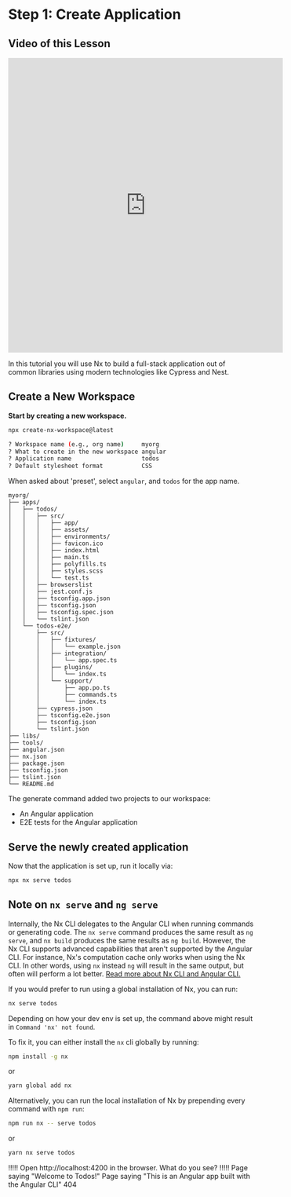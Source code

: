 # Step 1: Create Application

## Video of this Lesson

<iframe width="560" height="600" src="https://www.youtube.com/embed/i37yJKK8qGI" frameborder="0" allow="accelerometer; autoplay; encrypted-media; gyroscope; picture-in-picture" allowfullscreen></iframe>

In this tutorial you will use Nx to build a full-stack application out of common libraries using modern technologies like Cypress and Nest.

## Create a New Workspace

**Start by creating a new workspace.**

```bash
npx create-nx-workspace@latest

? Workspace name (e.g., org name)     myorg
? What to create in the new workspace angular
? Application name                    todos
? Default stylesheet format           CSS
```

When asked about 'preset', select `angular`, and `todos` for the app name.

```treeview
myorg/
├── apps/
│   ├── todos/
│   │   ├── src/
│   │   │   ├── app/
│   │   │   ├── assets/
│   │   │   ├── environments/
│   │   │   ├── favicon.ico
│   │   │   ├── index.html
│   │   │   ├── main.ts
│   │   │   ├── polyfills.ts
│   │   │   ├── styles.scss
│   │   │   └── test.ts
│   │   ├── browserslist
│   │   ├── jest.conf.js
│   │   ├── tsconfig.app.json
│   │   ├── tsconfig.json
│   │   ├── tsconfig.spec.json
│   │   └── tslint.json
│   └── todos-e2e/
│       ├── src/
│       │   ├── fixtures/
│       │   │   └── example.json
│       │   ├── integration/
│       │   │   └── app.spec.ts
│       │   ├── plugins/
│       │   │   └── index.ts
│       │   └── support/
│       │       ├── app.po.ts
│       │       ├── commands.ts
│       │       └── index.ts
│       ├── cypress.json
│       ├── tsconfig.e2e.json
│       ├── tsconfig.json
│       └── tslint.json
├── libs/
├── tools/
├── angular.json
├── nx.json
├── package.json
├── tsconfig.json
├── tslint.json
└── README.md
```

The generate command added two projects to our workspace:

- An Angular application
- E2E tests for the Angular application

## Serve the newly created application

Now that the application is set up, run it locally via:

```bash
npx nx serve todos
```

## Note on `nx serve` and `ng serve`

Internally, the Nx CLI delegates to the Angular CLI when running commands or generating code. The `nx serve` command produces the same result as `ng serve`, and `nx build` produces the same results as `ng build`. However, the Nx CLI supports advanced capabilities that aren't supported by the Angular CLI. For instance, Nx's computation cache only works when using the Nx CLI. In other words, using `nx` instead `ng` will result in the same output, but often will perform a lot better. [Read more about Nx CLI and Angular CLI.](/angular/cli/nx-and-cli)

If you would prefer to run using a global installation of Nx, you can run:

```bash
nx serve todos
```

Depending on how your dev env is set up, the command above might result in `Command 'nx' not found`.

To fix it, you can either install the `nx` cli globally by running:

```bash
npm install -g nx
```

or

```bash
yarn global add nx
```

Alternatively, you can run the local installation of Nx by prepending every command with `npm run`:

```bash
npm run nx -- serve todos
```

or

```bash
yarn nx serve todos
```

!!!!!
Open http://localhost:4200 in the browser. What do you see?
!!!!!
Page saying "Welcome to Todos!"
Page saying "This is an Angular app built with the Angular CLI"
404
